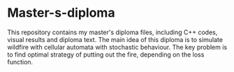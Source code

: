 # Master-s-diploma
This repository contains my master's diploma files, including C++ codes, visual results and diploma text.
The main idea of this diploma is to simulate wildfire with cellular automata with stochastic behaviour.
The key problem is to find optimal strategy of putting out the fire, depending on the loss function.

